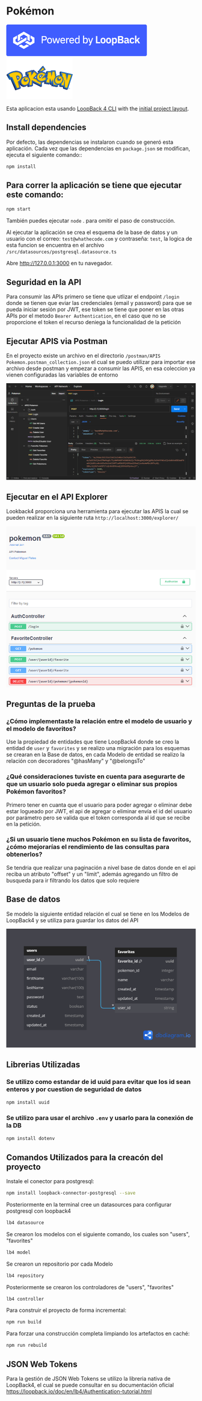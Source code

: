 # Pokémon

[![LoopBack](https://github.com/loopbackio/loopback-next/raw/master/docs/site/imgs/branding/Powered-by-LoopBack-Badge-(blue)-@2x.png)](http://loopback.io/)
![LogoPokemon](./img/logo-pokemon.png)

Esta aplicacion esta usando [LoopBack 4 CLI](https://loopback.io/doc/en/lb4/Command-line-interface.html) with the
[initial project layout](https://loopback.io/doc/en/lb4/Loopback-application-layout.html).

## Install dependencies

Por defecto, las dependencias se instalaron cuando se generó esta aplicación. 
Cada vez que las dependencias en `package.json` se modifican, ejecuta el siguiente comando::

```sh
npm install
```


## Para correr la aplicación se tiene que ejecutar este comando:

```sh
npm start
```

También puedes ejecutar `node` . para omitir el paso de construcción.

Al ejecutar la aplicación se crea el esquema de la base de datos y un usuario con el correo: `test@whathecode.com` y contraseña: `test`, la logica de esta funcion se encuentra en el archivo `/src/datasources/postgresql.datasource.ts`

Abre http://127.0.0.1:3000 en tu navegador.


## Seguridad en la API
Para consumir las APIs primero se tiene que utlizar el endpoint `/login` donde se tienen que eviar las credenciales (email y password) para que se pueda iniciar sesión por JWT, ese token se tiene que poner en las otras APIs por el metodo `Bearer Authentication`, en el caso que no se proporcione el token el recurso deniega la funcionalidad de la petición


## Ejecutar APIS via Postman
En el proyecto existe un archivo en el directorio `/postman/APIS Pokemon.postman_collection.json` el cual se puedo utilizar para importar ese archivo desde postman y empezar a consumir las APIS, en esa coleccion ya vienen configuradas las variables de entorno

![postman](./img/Img-Postman.png)


## Ejecutar en el API Explorer
Lookback4 proporciona una herramienta para ejecutar las APIS la cual se pueden realizar en la siguiente ruta `http://localhost:3000/explorer/`

![swagger](./img/swagger-img.png)





## Preguntas de la prueba

### ¿Cómo implementaste la relación entre el modelo de usuario y el modelo de favoritos?
Use la propiedad de entidades que tiene LoopBack4 donde se creo la entidad de `user` y `favorites` y se realizo una migración para los esquemas se crearan en la Base de datos, en cada Modelo de entidad se realizo la relación con decoradores "@hasMany" y "@belongsTo"


### ¿Qué consideraciones tuviste en cuenta para asegurarte de que un usuario solo pueda agregar o eliminar sus propios Pokémon favoritos?
Primero tener en cuanta que el usuario para poder agregar o eliminar debe estar logueado por JWT, el api de agregar o eliminar envía el id del usuario por parámetro pero se valida que el token corresponda al id que se recibe en la petición.

### ¿Si un usuario tiene muchos Pokémon en su lista de favoritos, ¿cómo mejorarías el rendimiento de las consultas para obtenerlos?
Se tendria que realizar una paginación a nivel base de datos donde en el api reciba un atributo "offset" y un "limit", además agregando un filtro de busqueda para ir filtrando los datos que solo requiere


## Base de datos
Se modelo la siguiente entidad relación el cual se tiene en los Modelos de LoopBack4 y se utiliza para guardar los datos del API

![diagramaDB](./img/diagramaDB.png)


## Librerias Utilizadas

### Se utilizo como estandar de id uuid para evitar que los id sean enteros y por cuestion de seguridad de datos

```sh
npm install uuid
```

### Se utilizo para usar el archivo `.env` y usarlo para la conexión de la DB

```sh
npm install dotenv
```

## Comandos Utilizados para la creacón del proyecto
Instale el conector para postgresql:
```sh
npm install loopback-connector-postgresql --save
```

Posteriormente en la terminal cree un datasources para configurar postgresql con loopback4
```sh
lb4 datasource
```


Se crearon los modelos con el siguiente comando, los cuales son "users", "favorites"
```sh
lb4 model
```

Se crearon un repositorio por cada Modelo
```sh
lb4 repository
```

Posteriormente se crearon los controladores de "users", "favorites"
```sh
lb4 controller
```
 

Para construir el proyecto de forma incremental:

```sh
npm run build
```

Para forzar una construcción completa limpiando los artefactos en caché:

```sh
npm run rebuild
```


## JSON Web Tokens
Para la gestión de JSON Web Tokens se utilizo la libreria nativa de LoopBack4, el cual se puede consultar en su documentación oficial https://loopback.io/doc/en/lb4/Authentication-tutorial.html


